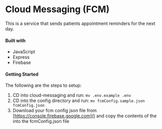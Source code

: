 # Cloud Messaging (FCM)

This is a service that sends patients appointment reminders for the next day.

#### Built with

* JavaScript
* Express
* Firebase

#### Getting Started

The following are the steps to setup:

1. CD into cloud-messaging and run: `mv .env.example .env`
2. CD into the config directory and run: `mv fcmConfig.sample.json fcmConfig.json`
3. Download your fcm config json file from [https://console.firebase.google.com]() and copy the contents of the into the fcmConfig.json file
